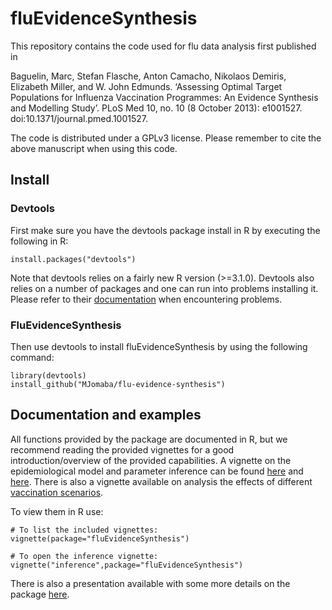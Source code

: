 # fluEvidenceSynthesis

This repository contains the code used for flu data analysis first published in

Baguelin, Marc, Stefan Flasche, Anton Camacho, Nikolaos Demiris, Elizabeth Miller, and W. John Edmunds. ‘Assessing Optimal Target Populations for Influenza Vaccination Programmes: An Evidence Synthesis and Modelling Study’. PLoS Med 10, no. 10 (8 October 2013): e1001527. doi:10.1371/journal.pmed.1001527.

The code is distributed under a GPLv3 license. Please remember to cite the above manuscript when using this code.

## Install

### Devtools

First make sure you have the devtools package install in R by executing the following in R:

```{r}
install.packages("devtools")
```

Note that devtools relies on a fairly new R version (>=3.1.0). Devtools also relies on a number of packages and one can run into problems installing it. Please refer to their [documentation](https://github.com/hadley/devtools) when encountering problems.

### FluEvidenceSynthesis

Then use devtools to install fluEvidenceSynthesis by using the following command:

```{r}
library(devtools)
install_github("MJomaba/flu-evidence-synthesis")
```

## Documentation and examples

All functions provided by the package are documented in R, but we recommend reading the provided vignettes for a good introduction/overview of the provided capabilities. A vignette on the epidemiological model  and parameter inference can be found [here](http://blackedder.github.io/flu-evidence-synthesis/modelling.html) and [here](http://blackedder.github.io/flu-evidence-synthesis/inference.html). There is also a vignette available on analysis the effects of different [vaccination scenarios](http://blackedder.github.io/flu-evidence-synthesis/vaccination.html).

To view them in R use:

```{r}
# To list the included vignettes:
vignette(package="fluEvidenceSynthesis")

# To open the inference vignette:
vignette("inference",package="fluEvidenceSynthesis")
```

There is also a presentation available with some more details on the package [here](http://blackedder.github.io/flu-evidence-synthesis/RCoursePackage.html).
